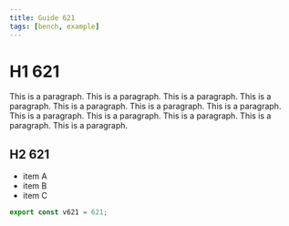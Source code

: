 ```yaml
---
title: Guide 621
tags: [bench, example]
---
```


# H1 621

This is a paragraph. This is a paragraph. This is a paragraph. This is a paragraph. This is a paragraph. This is a paragraph. This is a paragraph. This is a paragraph. This is a paragraph. This is a paragraph. This is a paragraph. This is a paragraph. 

## H2 621

- item A
- item B
- item C

```ts
export const v621 = 621;
```